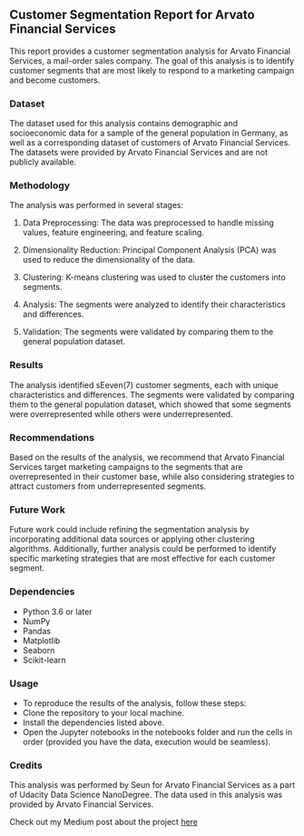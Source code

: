 ## Customer Segmentation Report for Arvato Financial Services
This report provides a customer segmentation analysis for Arvato Financial Services, a mail-order sales company. The goal of this analysis is to identify customer segments that are most likely to respond to a marketing campaign and become customers.

### Dataset
The dataset used for this analysis contains demographic and socioeconomic data for a sample of the general population in Germany, as well as a corresponding dataset of customers of Arvato Financial Services. The datasets were provided by Arvato Financial Services and are not publicly available.

### Methodology
The analysis was performed in several stages:

1. Data Preprocessing: The data was preprocessed to handle missing values, feature engineering, and feature scaling.

2. Dimensionality Reduction: Principal Component Analysis (PCA) was used to reduce the dimensionality of the data.

3. Clustering: K-means clustering was used to cluster the customers into segments.

4. Analysis: The segments were analyzed to identify their characteristics and differences.

5. Validation: The segments were validated by comparing them to the general population dataset.

### Results
The analysis identified sEeven(7) customer segments, each with unique characteristics and differences. The segments were validated by comparing them to the general population dataset, which showed that some segments were overrepresented while others were underrepresented.

### Recommendations
Based on the results of the analysis, we recommend that Arvato Financial Services target marketing campaigns to the segments that are overrepresented in their customer base, while also considering strategies to attract customers from underrepresented segments.

### Future Work
Future work could include refining the segmentation analysis by incorporating additional data sources or applying other clustering algorithms. Additionally, further analysis could be performed to identify specific marketing strategies that are most effective for each customer segment.

### Dependencies
- Python 3.6 or later
- NumPy
- Pandas
- Matplotlib
- Seaborn
- Scikit-learn

### Usage
- To reproduce the results of the analysis, follow these steps:
- Clone the repository to your local machine.
- Install the dependencies listed above.
- Open the Jupyter notebooks in the notebooks folder and run the cells in order (provided you have the data, execution would be seamless).

### Credits
This analysis was performed by Seun for Arvato Financial Services as a part of Udacity Data Science NanoDegree. The data used in this analysis was provided by Arvato Financial Services.


Check out my Medium post about the project [here](https://medium.com/@seunshix/customer-segmentation-report-for-arvato-financial-services-ce7e7b91c89a)
